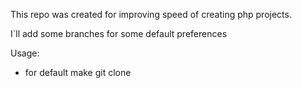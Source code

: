 This repo was created for improving speed of creating php projects. 

I`ll add some branches for some default preferences

Usage:
* for default make git clone 

